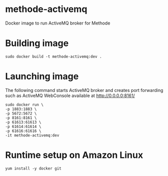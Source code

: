 # methode-activemq
Docker image to run ActiveMQ broker for Methode

# Building image

`sudo docker build -t methode-activemq:dev .`

# Launching image

The following command starts ActiveMQ broker and creates port forwarding
such as ActiveMQ WebConsole available at http://0.0.0.0:8161/

```
sudo docker run \
-p 1883:1883 \
-p 5672:5672 \
-p 8161:8161 \
-p 61613:61613 \
-p 61614:61614 \
-p 61616:61616 \
-it methode-activemq:dev
```

# Runtime setup on Amazon Linux

`yum install -y docker git`
